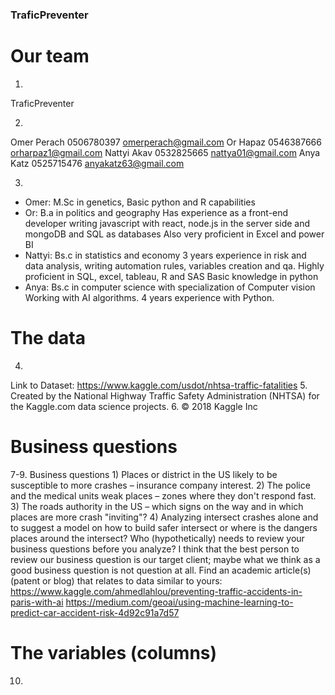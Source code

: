 ### TraficPreventer

# Our team 
1. 
TraficPreventer

2.
Omer Perach 
	0506780397 
	omerperach@gmail.com
Or Hapaz 
	0546387666 
	orharpaz1@gmail.com
Nattyi Akav 
	0532825665 
	nattya01@gmail.com
Anya Katz 
	0525715476 
	anyakatz63@gmail.com
	
3.
- Omer:
	M.Sc in genetics,
	Basic python and R capabilities
- Or:
	B.a in politics and geography
	Has experience as a front-end developer writing javascript with react, node.js in the server side and mongoDB  and SQL as databases
	Also very proficient in Excel and power BI
- Nattyi:
	Bs.c in statistics and economy
	3 years experience in risk and data analysis, writing automation rules, variables creation and qa. 
	Highly proficient in SQL, excel, tableau, R and SAS
	Basic knowledge in python
- Anya: 
	Bs.c in computer science with specialization of Computer vision
	Working with AI algorithms.
	4 years experience with Python.

# The data
4.
Link to Dataset: https://www.kaggle.com/usdot/nhtsa-traffic-fatalities
5.
Created by the National Highway Traffic Safety Administration (NHTSA) for the Kaggle.com data science projects.
6.
© 2018 Kaggle Inc

# Business questions 
7-9.
	Business questions 
	1)	Places or district in the US likely to be susceptible to more crashes – insurance company interest.
	2)	The police and the medical units weak places – zones where they don't respond fast.
	3)	 The roads authority in the US – which signs on the way and in which places are more crash "inviting"?
	4)	Analyzing intersect crashes alone and to suggest a model on how to build safer intersect or where is the dangers places around the intersect?
	Who (hypothetically) needs to review your business questions before you analyze?
	I think that the best person to review our business question is our target client; maybe what we think as a good business question is not question at all.
	Find an academic article(s) (patent or blog) that relates to data similar to yours:
	https://www.kaggle.com/ahmedlahlou/preventing-traffic-accidents-in-paris-with-ai
	https://medium.com/geoai/using-machine-learning-to-predict-car-accident-risk-4d92c91a7d57


# The variables (columns) 
10.
